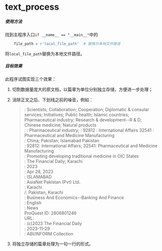 # text_process
##### 使用方法

找到主程序入口`if __name__ == "__main__"`中的

```python
    file_path = r'local_file_path'  # 替换为本地文件路径
```

将`local_file_path`替换为本地文件路径。

##### 目标效果

此程序试图实现三个效果：

1. 切割数据量庞大的原文档，以篇章为单位分别独立存储，方便进一步处理；

2. 消除正文之后、下划线之前的噪音，例如：

   > : Scientists; Collaboration; Cooperation; Diplomatic & consular services; Initiatives; Public health; Islamic countries; Pharmaceutical industry; Research & development--R & D; Chinese medicine; Natural products  
   > : : Pharmaceutical industry; : 92812 :‎ International Affairs 32541 :‎ Pharmaceutical and Medicine Manufacturing  
   > : China; Pakistan; Islamabad Pakistan  
   > : 92812: International Affairs; 32541: Pharmaceutical and Medicine Manufacturing  
   > : Promoting developing traditional medicine in OIC States  
   > : The Financial Daily; Karachi  
   > : 2023  
   > : Apr 28, 2023  
   > : ISLAMABAD  
   > : AsiaNet Pakistan (Pvt) Ltd.  
   > : Karachi  
   > /: Pakistan, Karachi  
   > : Business And Economics--Banking And Finance  
   > : English  
   > : News  
   > ProQuest  ID: 2806801246  
   > URL:   
   > : (c)2023 The Financial Daily  
   > : 2023-11-29  
   > : ABI/INFORM Collection 

3. 将独立存储的篇章处理为一句一行的形式。
